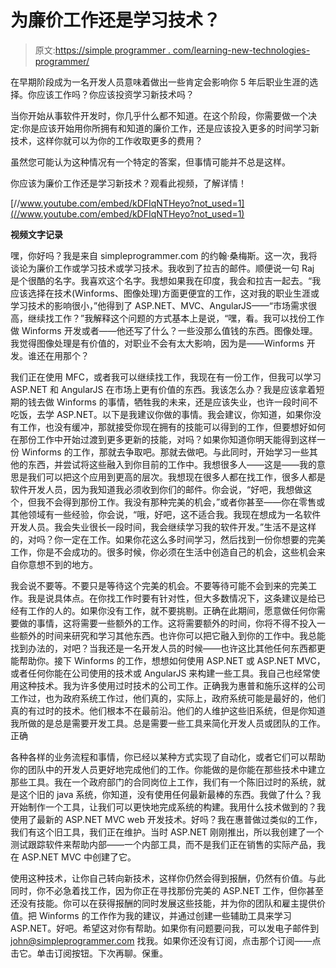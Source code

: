 # 为廉价工作还是学习技术？

> 原文:[https://simple programmer . com/learning-new-technologies-programmer/](https://simpleprogrammer.com/learning-new-technologies-programmer/)

在早期阶段成为一名开发人员意味着做出一些肯定会影响你 5 年后职业生涯的选择。你应该工作吗？你应该投资学习新技术吗？

当你开始从事软件开发时，你几乎什么都不知道。在这个阶段，你需要做一个决定:你是应该开始用你所拥有和知道的廉价工作，还是应该投入更多的时间学习新技术，这样你就可以为你的工作收取更多的费用？

虽然您可能认为这种情况有一个特定的答案，但事情可能并不总是这样。

你应该为廉价工作还是学习新技术？观看此视频，了解详情！

[//www.youtube.com/embed/kDFIqNTHeyo?not_used=1](//www.youtube.com/embed/kDFIqNTHeyo?not_used=1)

**视频文字记录**

嘿，你好吗？我是来自 simpleprogrammer.com 的约翰·桑梅斯。这一次，我将谈论为廉价工作或学习技术或学习技术。我收到了拉吉的邮件。顺便说一句 Raj 是个很酷的名字。我喜欢这个名字。我想如果我在印度，我会和拉吉一起去。“我应该选择在技术(Winforms、图像处理)方面更便宜的工作，这对我的职业生涯或学习技术的影响很小，”他得到了 ASP.NET、MVC、AngularJS——“市场需求很高，继续找工作？”我解释这个问题的方式基本上是说，“嘿，看。我可以找份工作做 Winforms 开发或者——他还写了什么？一些没那么值钱的东西。图像处理。我觉得图像处理是有价值的，对职业不会有太大影响，因为是——Winforms 开发。谁还在用那个？

我们正在使用 MFC，或者我可以继续找工作，我现在有一份工作，但我可以学习 ASP.NET 和 AngularJS 在市场上更有价值的东西。我该怎么办？我是应该拿着短期的钱去做 Winforms 的事情，牺牲我的未来，还是应该失业，也许一段时间不吃饭，去学 ASP.NET。以下是我建议你做的事情。我会建议，你知道，如果你没有工作，也没有缓冲，那就接受你现在拥有的技能可以得到的工作，但要想好如何在那份工作中开始过渡到更多更新的技能，对吗？如果你知道你明天能得到这样一份 Winforms 的工作，那就去争取吧。那就去做吧。与此同时，开始学习一些其他的东西，并尝试将这些融入到你目前的工作中。我想很多人——这是——我的意思是我们可以把这个应用到更高的层次。我想现在很多人都在找工作，很多人都是软件开发人员，因为我知道我必须收到你们的邮件。你会说，“好吧，我想做这个，但我不会得到那份工作。我没有那种完美的机会，”或者你甚至——你在零售或其他领域有一些经验，你会说，“哦，好吧，这不适合我。我现在想成为一名软件开发人员。我会失业很长一段时间，我会继续学习我的软件开发。”生活不是这样的，对吗？你一定在工作。如果你花这么多时间学习，然后找到一份你想要的完美工作，你是不会成功的。很多时候，你必须在生活中创造自己的机会，这些机会来自你意想不到的地方。

我会说不要等。不要只是等待这个完美的机会。不要等待可能不会到来的完美工作。我是说具体点。在你找工作时要有针对性，但大多数情况下，这条建议是给已经有工作的人的。如果你没有工作，就不要挑剔。正确在此期间，愿意做任何你需要做的事情，这将需要一些额外的工作。这将需要额外的时间，你将不得不投入一些额外的时间来研究和学习其他东西。也许你可以把它融入到你的工作中。我总能找到办法的，对吧？当我还是一名开发人员的时候——也许这比其他任何东西都更能帮助你。接下 Winforms 的工作，想想如何使用 ASP.NET 或 ASP.NET MVC，或者任何你能在公司使用的技术或 AngularJS 来构建一些工具。我自己也经常使用这种技术。我为许多使用过时技术的公司工作。正确我为惠普和施乐这样的公司工作过，也为政府系统工作过，他们真的，实际上，政府系统可能是最好的，他们真的有过时的技术。他们根本不在最前沿。他们的人维护这些旧系统，但是你知道我所做的是总是需要开发工具。总是需要一些工具来简化开发人员或团队的工作。正确

各种各样的业务流程和事情，你已经以某种方式实现了自动化，或者它们可以帮助你的团队中的开发人员更好地完成他们的工作。你能做的是你能在那些技术中建立那些工具。我在一个政府部门的合同岗位上工作，我们有一个陈旧过时的系统，就是这个旧的 java 系统，你知道，没有使用任何最新最棒的东西。我做了什么？我开始制作一个工具，让我们可以更快地完成系统的构建。我用什么技术做到的？我使用了最新的 ASP.NET MVC web 开发技术。好吗？我在惠普做过类似的工作，我们有这个旧工具，我们正在维护。当时 ASP.NET 刚刚推出，所以我创建了一个测试跟踪软件来帮助内部——一个内部工具，而不是我们正在销售的实际产品，我在 ASP.NET MVC 中创建了它。

使用这种技术，让你自己转向新技术，这样你仍然会得到报酬，仍然有价值。与此同时，你不必急着找工作，因为你正在寻找那份完美的 ASP.NET 工作，但你甚至还没有技能。你可以在获得报酬的同时发展这些技能，并为你的团队和雇主提供价值。把 Winforms 的工作作为我的建议，并通过创建一些辅助工具来学习 ASP.NET。好吧。希望这对你有帮助。如果你有问题要问我，可以发电子邮件到 john@simpleprogrammer.com 找我。如果你还没有订阅，点击那个订阅——点击它。单击订阅按钮。下次再聊。保重。